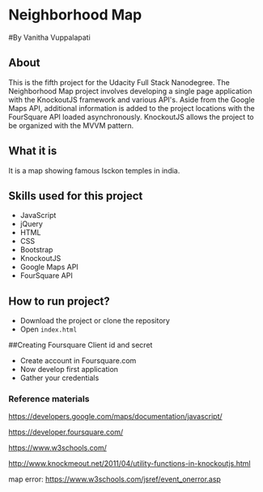# Neighborhood Map

#By Vanitha Vuppalapati

## About

This is the fifth project for the Udacity Full Stack Nanodegree. The Neighborhood Map project involves developing a single page application with the KnockoutJS framework and various API's. Aside from the Google Maps API, additional information is added to the project locations with the FourSquare API loaded asynchronously. KnockoutJS allows the project to be organized with the MVVM pattern.

## What it is

It is a map showing famous Isckon temples in india.


## Skills used for this project
- JavaScript
- jQuery
- HTML
- CSS
- Bootstrap
- KnockoutJS
- Google Maps API
- FourSquare API


## How to run project?

- Download the project or clone the repository
- Open `index.html`

##Creating Foursquare Client id and secret

- Create account in Foursquare.com
- Now develop first application
- Gather your credentials

### Reference materials
https://developers.google.com/maps/documentation/javascript/

https://developer.foursquare.com/

https://www.w3schools.com/

http://www.knockmeout.net/2011/04/utility-functions-in-knockoutjs.html

map error: https://www.w3schools.com/jsref/event_onerror.asp
